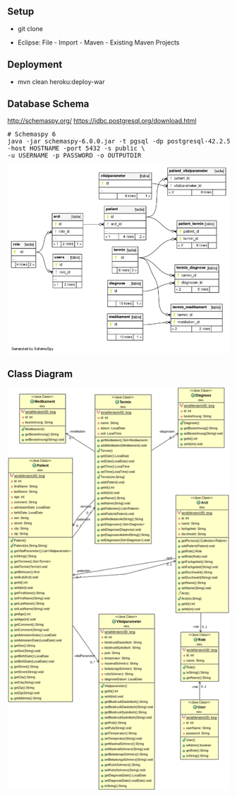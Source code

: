 ## Setup

* git clone

* Eclipse: File - Import - Maven - Existing Maven Projects

## Deployment

* mvn clean heroku:deploy-war

## Database Schema
http://schemaspy.org/
https://jdbc.postgresql.org/download.html
<pre>
# Schemaspy 6
java -jar schemaspy-6.0.0.jar -t pgsql -dp postgresql-42.2.5.jar -db DATABASE \
-host HOSTNAME -port 5432 -s public \
-u USERNAME -p PASSWORD -o OUTPUTDIR
</pre>

![Database Schema](relationships.real.compact.png "DB Schema")

## Class Diagram

![Class Diagram](ClassDiagram.png "Class Diagram")